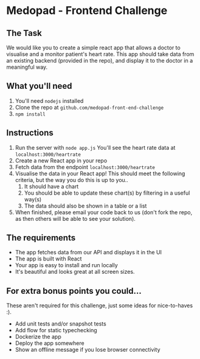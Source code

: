 
# Medopad - Frontend Challenge

## The Task

We would like you to create a simple react app that allows a doctor to visualise and a monitor patient's heart rate. This app should take data from an existing backend (provided in the repo), and display it to the doctor in a meaningful way.

## What you'll need

1. You'll need `nodejs` installed
2. Clone the repo at `github.com/medopad-front-end-challenge`
3. `npm install`

## Instructions

1.  Run the server with `node app.js` You'll see the heart rate data at `localhost:3000/heartrate`
2. Create a new React app in your repo
3. Fetch data from the endpoint `localhost:3000/heartrate`
4.  Visualise the data in your React app! This should meet the following criteria, but the way you do this is up to you..
    1.  It should have a chart
    2. You should be able to update these chart(s) by filtering in a useful way(s)
    3.  The data should also be shown in a table or a list
5. When finished, please email your code back to us (don't fork the repo, as then others will be able to see your solution). 

## The requirements

-   The app fetches data from our API and displays it in the UI
-   The app is built with React
-   Your app is easy to install and run locally
-   It's beautiful and looks great at all screen sizes. 

## For extra bonus points you could...

These aren't required for this challenge, just some ideas for nice-to-haves :).

-   Add unit tests and/or snapshot tests
-   Add flow for static typechecking
-   Dockerize the app
-   Deploy the app somewhere
-   Show an offline message if you lose browser connectivity
